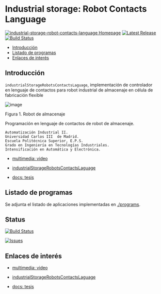 # Industrial storage: Robot Contacts Language

[![industrial-storage-robot-contacts-language Homepage](https://img.shields.io/badge/industrial_storage_robot_contacts_language-master-orange.svg)](https://github.com/davidvelascogarcia/industrial-storage-robot-contacts-language/tree/master/docs) [![Latest Release](https://img.shields.io/github/tag/davidvelascogarcia/industrial-storage-robot-contacts-language.svg?label=Latest%20Release)](https://github.com/davidvelascogarcia/tesseractOCR/tags)
[![Build Status](https://travis-ci.org/davidvelascogarcia/industrial-storage-robot-contacts-language.svg?branch=master)](https://travis-ci.org/davidvelascogarcia/industrial-storage-robot-contacts-language)


- [Introducción](#introducción)
- [Listado de programas](#listado-de-programas)
- [Enlaces de interés](#enlaces-de-interés)

## Introducción

`industrialStorageRobotsContactsLaguage`, implementación de controlador en lenguaje de contactos para robot industrial de almacenaje en célula de fabricación flexible

![image](https://lh5.googleusercontent.com/proxy/vGWvchnGezc2uO4n4UlR6K0oYKoXPTZ7U_efA-Lig6Q_vCwjo4VVCgZ-1zBv7O8lefaQvJ3CLwJpDihH)

Figura 1. Robot de almacenaje

Programación en lenguaje de contactos de robot de almacenaje.

```
Automatización Industrial II.
Universidad Carlos III  de Madrid.
Escuela Politécnica Superior, E.P.S.
Grado en Ingeniería en Tecnologías Industriales.
Intensificación en Automática y Electrónica.
```

- [multimedia: video](https://www.youtube.com/watch?v=8RAJouN065g)

- [industrialStorageRobotsContactsLaguage](https://github.com/davidvelascogarcia/Industrial-storage-robot_Contacts-Language)

- [docs: tesis](https://es.slideshare.net/DavidVelascoGarcia/programacin-robot-industrial-de-almacenaje-en-lenguaje-de-contactos)

## Listado de programas

Se adjunta el listado de aplicaciones implementadas en [./programs](./programs).

## Status

[![Build Status](https://travis-ci.org/davidvelascogarcia/industrial-storage-robot-contacts-language.svg?branch=master)](https://travis-ci.org/davidvelascogarcia/industrial-storage-robot-contacts-language)

[![Issues](https://img.shields.io/github/issues/davidvelascogarcia/industrial-storage-robot-contacts-language.svg?label=Issues)](https://github.com/davidvelascogarcia/tesseractOCR/issues)

## Enlaces de interés

* [multimedia: video](https://www.youtube.com/watch?v=8RAJouN065g)

* [industrialStorageRobotsContactsLaguage](https://github.com/davidvelascogarcia/Industrial-storage-robot_Contacts-Language)

* [docs: tesis](https://es.slideshare.net/DavidVelascoGarcia/programacin-robot-industrial-de-almacenaje-en-lenguaje-de-contactos)
